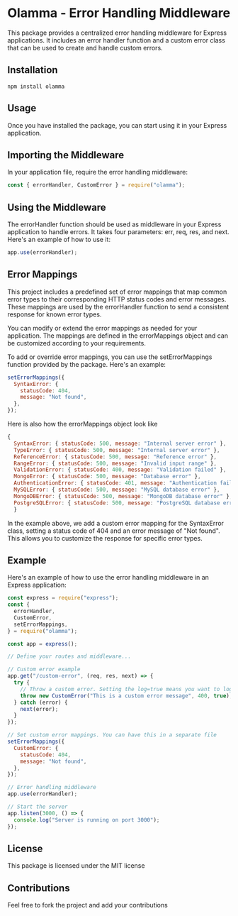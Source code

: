 # Olamma - Error Handling Middleware

This package provides a centralized error handling middleware for Express applications. It includes an error handler function and a custom error class that can be used to create and handle custom errors.

## Installation

```shell
npm install olamma
```

## Usage

Once you have installed the package, you can start using it in your Express application.

## Importing the Middleware

In your application file, require the error handling middleware:

```js
const { errorHandler, CustomError } = require("olamma");
```

## Using the Middleware

The errorHandler function should be used as middleware in your Express application to handle errors. It takes four parameters: err, req, res, and next. Here's an example of how to use it:

```js
app.use(errorHandler);
```

## Error Mappings

This project includes a predefined set of error mappings that map common error types to their corresponding HTTP status codes and error messages. These mappings are used by the errorHandler function to send a consistent response for known error types.

You can modify or extend the error mappings as needed for your application. The mappings are defined in the errorMappings object and can be customized according to your requirements.

To add or override error mappings, you can use the setErrorMappings function provided by the package. Here's an example:

```js
setErrorMappings({
  SyntaxError: {
    statusCode: 404,
    message: "Not found",
  },
});
```

Here is also how the errorMappings object look like

```js
{
  SyntaxError: { statusCode: 500, message: "Internal server error" },
  TypeError: { statusCode: 500, message: "Internal server error" },
  ReferenceError: { statusCode: 500, message: "Reference error" },
  RangeError: { statusCode: 500, message: "Invalid input range" },
  ValidationError: { statusCode: 400, message: "Validation failed" },
  MongoError: { statusCode: 500, message: "Database error" },
  AuthenticationError: { statusCode: 401, message: "Authentication failed" },
  MySQLError: { statusCode: 500, message: "MySQL database error" },
  MongoDBError: { statusCode: 500, message: "MongoDB database error" },
  PostgreSQLError: { statusCode: 500, message: "PostgreSQL database error" }
  }
```

In the example above, we add a custom error mapping for the SyntaxError class, setting a status code of 404 and an error message of "Not found". This allows you to customize the response for specific error types.

## Example

Here's an example of how to use the error handling middleware in an Express application:

```js
const express = require("express");
const {
  errorHandler,
  CustomError,
  setErrorMappings,
} = require("olamma");

const app = express();

// Define your routes and middleware...

// Custom error example
app.get("/custom-error", (req, res, next) => {
  try {
    // Throw a custom error. Setting the log=true means you want to log message and stack trace. So, however, by default statusCode > 500 are all logged.
    throw new CustomError("This is a custom error message", 400, true);
  } catch (error) {
    next(error);
  }
});

// Set custom error mappings. You can have this in a separate file
setErrorMappings({
  CustomError: {
    statusCode: 404,
    message: "Not found",
  },
});

// Error handling middleware
app.use(errorHandler);

// Start the server
app.listen(3000, () => {
  console.log("Server is running on port 3000");
});
```

## License
This package is licensed under the MIT license

## Contributions
Feel free to fork the project and add your contributions
